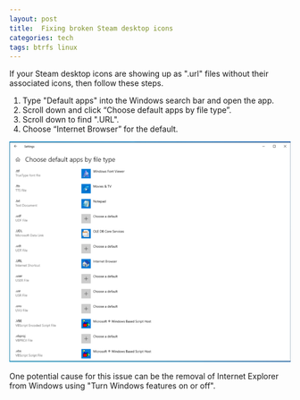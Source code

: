 ```yaml
---
layout: post
title:  Fixing broken Steam desktop icons
categories: tech
tags: btrfs linux
---
```


If your Steam desktop icons are showing up as ".url" files without their associated icons, then follow these steps.


1. Type "Default apps" into the Windows search bar and open the app.
2. Scroll down and click “Choose default apps by file type”.
3. Scroll down to find ".URL".
4. Choose “Internet Browser” for the default.

![Steam Choose Default App](/assets/steam-choose-default-app.png)

One potential cause for this issue can be the removal of Internet Explorer from Windows using "Turn Windows features on or off".
